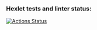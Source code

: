 ### Hexlet tests and linter status:
[![Actions Status](https://github.com/Merzlonog/frontend-project-44/workflows/hexlet-check/badge.svg)](https://github.com/Merzlonog/frontend-project-44/actions)